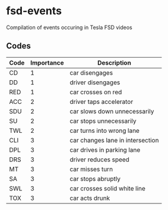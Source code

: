 # fsd-events
Compilation of events occuring in Tesla FSD videos

## Codes

Code | Importance | Description
--- | --- | ---
CD | 1 | car disengages
DD | 1 | driver disengages
RED | 1 | car crosses on red
ACC | 2 | driver taps accelerator
SDU | 2 | car slows down unnecessarily
SU | 2 | car stops unnecessarily
TWL | 2 | car turns into wrong lane
CLI | 3 | car changes lane in intersection
DPL | 3 | car drives in parking lane
DRS | 3 | driver reduces speed
MT | 3 | car misses turn
SA | 3 | car stops abruptly
SWL | 3 | car crosses solid white line
TOX | 3 | car acts drunk
